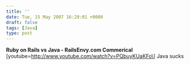 ```yaml
---
title: ''
date: Tue, 15 May 2007 16:29:01 +0000
draft: false
tags: [Java]
type: post
---
```


**Ruby on Rails vs Java - RailsEnvy.com Commerical** \[youtube=http://www.youtube.com/watch?v=PQbuyKUaKFo\] Java sucks